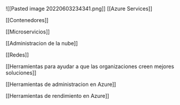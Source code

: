 ![[Pasted image 20220603234341.png]]
[[Azure Services]]

[[Contenedores]]

[[Microservicios]] 


[[Administracion de la nube]]

[[Redes]]

[[Herramientas para ayudar a que las organizaciones creen mejores soluciones]]

[[Herramientas de administracion en Azure]]

[[Herramientas de rendimiento en Azure]]